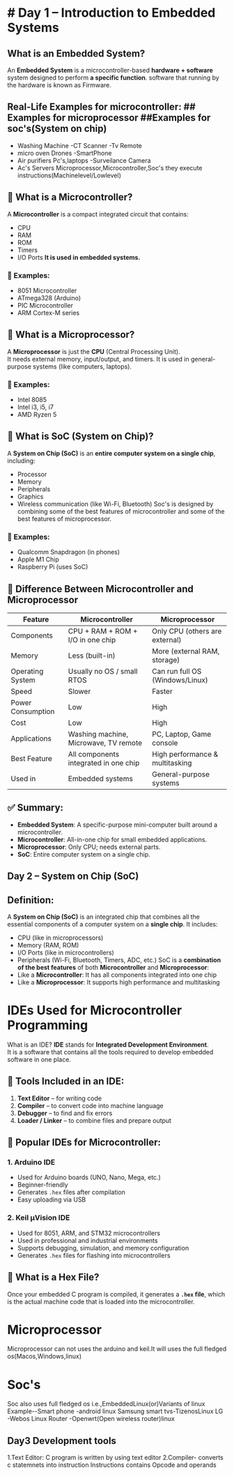 # # Day 1 – Introduction to Embedded Systems
##  What is an Embedded System?
An **Embedded System** is a microcontroller-based **hardware + software** system designed to perform **a specific function**.
software that running by the hardware is known as Firmware.
 ## Real-Life Examples for microcontroller:   ## Examples for microprocessor      ##Examples for soc's(System on chip)
- Washing Machine                              -CT Scanner                         -Tv Remote
- micro oven                                    Drones                             -SmartPhone
- Air purifiers                                 Pc's,laptops                       -Surveilance Camera
- Ac's                                          Servers
  Microprocessor,Microcontroller,Soc's they execute instructions(Machinelevel/Lowlevel)
## 🔹 What is a Microcontroller?
A **Microcontroller** is a compact integrated circuit that contains:
- CPU
- RAM
- ROM
- Timers
- I/O Ports
**It is used in embedded systems.**
### 🔸 Examples:
- 8051 Microcontroller
- ATmega328 (Arduino)
- PIC Microcontroller
- ARM Cortex-M series

## 🔹 What is a Microprocessor?
A **Microprocessor** is just the **CPU** (Central Processing Unit).  
It needs external memory, input/output, and timers.
It is used in general-purpose systems (like computers, laptops).
### 🔸 Examples:
- Intel 8085
- Intel i3, i5, i7
- AMD Ryzen 5
## 🔹 What is SoC (System on Chip)?
A **System on Chip (SoC)** is an **entire computer system on a single chip**, including:
- Processor
- Memory
- Peripherals
- Graphics
- Wireless communication (like Wi-Fi, Bluetooth)
Soc's is designed by combining some of the best features of microcontroller and some of the best features of microprocessor.
### 🔸 Examples:
- Qualcomm Snapdragon (in phones)
- Apple M1 Chip
- Raspberry Pi (uses SoC)
## 🔹 Difference Between Microcontroller and Microprocessor

|  Feature              |  Microcontroller                            | Microprocessor                         |
|------------------------|----------------------------------------------|------------------------------------------|
| Components             | CPU + RAM + ROM + I/O in one chip            | Only CPU (others are external)           |
| Memory                 | Less (built-in)                              | More (external RAM, storage)             |
| Operating System       | Usually no OS / small RTOS                   | Can run full OS (Windows/Linux)          |
| Speed                  | Slower                                       | Faster                                   |
| Power Consumption      | Low                                          | High                                     |
| Cost                   | Low                                          | High                                     |
| Applications           | Washing machine, Microwave, TV remote       | PC, Laptop, Game console                 |
| Best Feature           | All components integrated in one chip       | High performance & multitasking          |
| Used in                | Embedded systems                             | General-purpose systems                  |

## ✅ Summary:
- **Embedded System**: A specific-purpose mini-computer built around a microcontroller.
- **Microcontroller**: All-in-one chip for small embedded applications.
- **Microprocessor**: Only CPU; needs external parts.
- **SoC**: Entire computer system on a single chip.

  

## Day 2 – System on Chip (SoC)
##  Definition:
A **System on Chip (SoC)** is an integrated chip that combines all the essential components of a computer system on a **single chip**.
It includes:
- CPU (like in microprocessors)
- Memory (RAM, ROM)
- I/O Ports (like in microcontrollers)
- Peripherals (Wi-Fi, Bluetooth, Timers, ADC, etc.)
 SoC is a **combination of the best features** of both **Microcontroller** and **Microprocessor**:
- Like a **Microcontroller**: It has all components integrated into one chip
- Like a **Microprocessor**: It supports high performance and multitasking
# IDEs Used for Microcontroller Programming
 What is an IDE?
**IDE** stands for **Integrated Development Environment**.  
It is a software that contains all the tools required to develop embedded software in one place.
## 🔹 Tools Included in an IDE:
1. **Text Editor** – for writing code  
2. **Compiler** – to convert code into machine language  
3. **Debugger** – to find and fix errors  
4. **Loader / Linker** – to combine files and prepare output
## 🔹 Popular IDEs for Microcontroller:
### 1. **Arduino IDE**
- Used for Arduino boards (UNO, Nano, Mega, etc.)
- Beginner-friendly
- Generates `.hex` files after compilation
- Easy uploading via USB

### 2. **Keil µVision IDE**
- Used for 8051, ARM, and STM32 microcontrollers
- Used in professional and industrial environments
- Supports debugging, simulation, and memory configuration
- Generates `.hex` files for flashing into microcontrollers
## 🔹 What is a Hex File?
Once your embedded C program is compiled, it generates a **`.hex` file**, which is the actual machine code that is loaded into the microcontroller.

# Microprocessor
Microprocessor can not uses the arduino and keil.It will uses the full fledged os(Macos,Windows,linux)

# Soc's
Soc also uses full fledged os i.e.,EmbeddedLinux(or)Variants of linux
Example--Smart phone -android linux
         Samsung smart tvs-TizenosLinux
         LG -Webos Linux
         Router -Openwrt(Open wireless router)linux

## Day3 Development tools
1.Text Editor: C program is written by using text editor
2.Compiler- converts c statemnets into instruction
Instructions contains Opcode and operands

 




